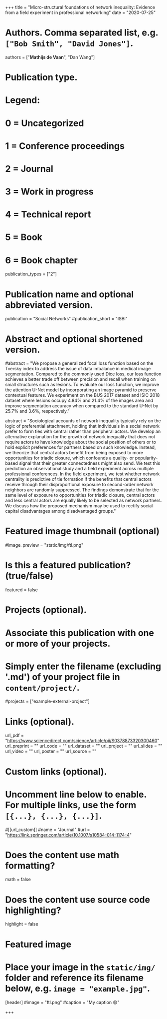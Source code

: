 +++
title = "Micro-structural foundations of network inequality: Evidence from a field experiment in professional networking"
date = "2020-07-25"

# Authors. Comma separated list, e.g. `["Bob Smith", "David Jones"]`.

authors = ["**Mathijs de Vaan**", "Dan Wang"]

# Publication type.
# Legend:
# 0 = Uncategorized
# 1 = Conference proceedings
# 2 = Journal
# 3 = Work in progress
# 4 = Technical report
# 5 = Book
# 6 = Book chapter
publication_types = ["2"]

# Publication name and optional abbreviated version.
publication = "Social Networks"
#publication_short = "ISBI"

# Abstract and optional shortened version.

#abstract = "We propose a generalized focal loss function based on the Tversky index to address the issue of data imbalance in medical image segmentation. Compared to the commonly used Dice loss, our loss function achieves a better trade off between precision and recall when training on small structures such as lesions. To evaluate our loss function, we improve the attention U-Net model by incorporating an image pyramid to preserve contextual features. We experiment on the BUS 2017 dataset and ISIC 2018 dataset where lesions occupy 4.84% and 21.4% of the images area and improve segmentation accuracy when compared to the standard U-Net by 25.7% and 3.6%, respectively."

abstract = "Sociological accounts of network inequality typically rely on the logic of preferential attachment, holding that individuals in a social network prefer to form ties with central rather than peripheral actors. We develop an alternative explanation for the growth of network inequality that does not require actors to have knowledge about the social position of others or to hold explicit preferences for partners based on such knowledge. Instead, we theorize that central actors benefit from being exposed to more opportunities for triadic closure, which confounds a quality- or popularity-based signal that their greater connectedness might also send. We test this prediction an observational study and a field experiment across multiple professional conferences. In the field experiment, we test whether network centrality is predictive of tie formation if the benefits that central actors receive through their disproportional exposure to second-order network neighbors are randomly suppressed. The findings demonstrate that for the same level of exposure to opportunities for triadic closure, central actors and less central actors are equally likely to be selected as network partners. We discuss how the proposed mechanism may be used to rectify social capital disadvantages among disadvantaged groups."

# Featured image thumbnail (optional)
#image_preview = "static/img/ftl.png"

# Is this a featured publication? (true/false)
featured = false

# Projects (optional).
#   Associate this publication with one or more of your projects.
#   Simply enter the filename (excluding '.md') of your project file in `content/project/`.
#projects = ["example-external-project"]

# Links (optional).
url_pdf = "https://www.sciencedirect.com/science/article/pii/S0378873320300460"
url_preprint = ""
url_code = ""
url_dataset = ""
url_project = ""
url_slides = ""
url_video = ""
url_poster = ""
url_source = ""

# Custom links (optional).
#   Uncomment line below to enable. For multiple links, use the form `[{...}, {...}, {...}]`.
#[[url_custom]]
#name = "Journal"
#url = "https://link.springer.com/article/10.1007/s10584-014-1174-4"

# Does the content use math formatting?
math = false

# Does the content use source code highlighting?
highlight = false
  
# Featured image
# Place your image in the `static/img/` folder and reference its filename below, e.g. `image = "example.jpg"`.
[header]
#image = "ftl.png"
#caption = "My caption :smile:"

+++
